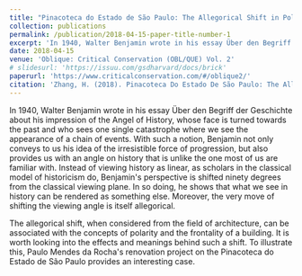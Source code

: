 ```yaml
---
title: "Pinacoteca do Estado de São Paulo: The Allegorical Shift in Polarity, Frontality and The Inner Body of a Renovation Project"
collection: publications
permalink: /publication/2018-04-15-paper-title-number-1
excerpt: 'In 1940, Walter Benjamin wrote in his essay Über den Begriff der Geschichte about his impression of the Angel of History, whose face is turned towards the past and who sees one single catastrophe where we see the appearance of a chain of events.'
date: 2018-04-15
venue: 'Oblique: Critical Conservation (OBL/QUE) Vol. 2'
# slidesurl: 'https://issuu.com/gsdharvard/docs/brick'
paperurl: 'https://www.criticalconservation.com/#/oblique2/'
citation: 'Zhang, H. (2018). Pinacoteca Do Estado De São Paulo: The Allegorical Shift in Polarity, Frontality and The Inner Body of a Renovation Project. In N. E. Castrillón (Ed.), Oblique: Critical Conservation (OBL/QUE) Vol. 2 (pp. 12-19). Harvard Graduate School of Design. ISBN 978-0692968284.'
---
```


In 1940, Walter Benjamin wrote in his essay Über den Begriff der Geschichte about his impression of the Angel of History, whose face is turned towards the past and who sees one single catastrophe where we see the appearance of a chain of events. With such a notion, Benjamin not only conveys to us his idea of the irresistible force of progression, but also provides us with an angle on history that is unlike the one most of us are familiar with. Instead of viewing history as linear, as scholars in the classical model of historicism do, Benjamin's perspective is shifted ninety degrees from the classical viewing plane. In so doing, he shows that what we see in history can be rendered as something else. Moreover, the very move of shifting the viewing angle is itself allegorical.

The allegorical shift, when considered from the field of architecture, can be associated with the concepts of polarity and the frontality of a building. It is worth looking into the effects and meanings behind such a shift. To illustrate this, Paulo Mendes da Rocha's renovation project on the Pinacoteca do Estado de São Paulo provides an interesting case.